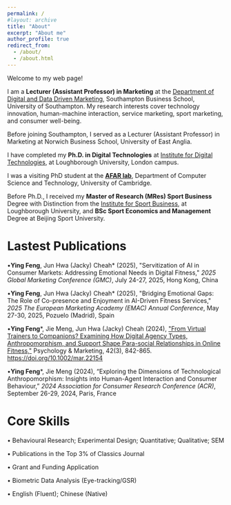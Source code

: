 ```yaml
---
permalink: /
#layout: archive
title: "About"
excerpt: "About me"
author_profile: true
redirect_from:
  - /about/
  - /about.html
---
```

Welcome to my web page!

I am a **Lecturer (Assistant Professor) in Marketing** at the <a href="https://www.southampton.ac.uk/people/6679dt/doctor-ying-feng#about/"> Department of Digital and Data Driven Marketing</a>, Southampton Business School, University of Southampton. My research interests cover technology innovation, human-machine interaction, service marketing, sport marketing, and consumer well-being. 

Before joining Southampton, I served as a Lecturer (Assistant Professor) in Marketing at Norwich Business School, University of East Anglia. 

I have completed my **Ph.D. in Digital Technologies** at <a href="https://www.lborolondon.ac.uk/institutes/digital-technologies/">Institute for Digital Technologies</a>, at Loughborough University, London campus. 

I was a visiting PhD student at the **<a href="https://cambridge-afar.github.io/">AFAR lab</a>**, Department of Computer Science and Technology, University of Cambridge.  

Before Ph.D., I received my **Master of Research (MRes) Sport Business** Degree with Distinction from the <a href="https://www.lborolondon.ac.uk/institutes/sport-business/">Institute for Sport Business</a>, at Loughborough University, and **BSc Sport Economics and Management** Degree at Beijing Sport University.


# Lastest Publications
•**Ying Feng**, Jun Hwa (Jacky) Cheah* (2025), "Servitization of AI in Consumer Markets: Addressing Emotional Needs in Digital Fitness," _2025 Global Marketing Conference (GMC)_, July 24-27, 2025, Hong Kong, China

•**Ying Feng**, Jun Hwa (Jacky) Cheah* (2025), "Bridging Emotional Gaps: The Role of Co-presence and Enjoyment in AI-Driven Fitness Services," _2025 The European Marketing Academy (EMAC) Annual Conference_, May 27-30, 2025, Pozuelo (Madrid), Spain 

•**Ying Feng***, Jie Meng, Jun Hwa (Jacky) Cheah (2024), ["From Virtual Trainers to Companions? Examining How Digital Agency Types, Anthropomorphism, and Support Shape Para-social Relationships in Online Fitness,"](https://doi.org/10.1002/mar.22154) Psychology & Marketing, 42(3), 842-865. https://doi.org/10.1002/mar.22154
                 
•**Ying Feng***, Jie Meng (2024), “Exploring the Dimensions of Technological Anthropomorphism: Insights into Human-Agent Interaction and Consumer Behaviour,” _2024 Association for Consumer Research Conference (ACR)_, September 26-29, 2024, Paris, France

         
# Core Skills
•	Behavioural Research; Experimental Design; Quantitative; Qualitative; SEM 

•	Publications in the Top 3% of Classics Journal 

•	Grant and Funding Application                  

•	Biometric Data Analysis (Eye-tracking/GSR)

•	English (Fluent); Chinese (Native)




